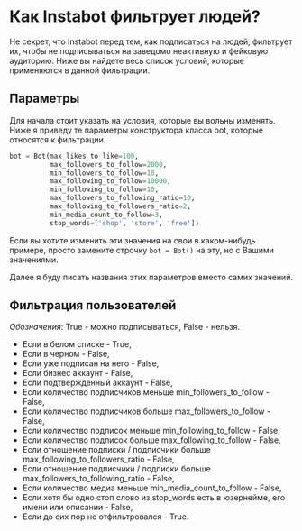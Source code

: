 # Как Instabot фильтрует людей? 

Не секрет, что Instabot перед тем, как подписаться на людей, фильтрует их, чтобы не подписываться на заведомо неактивную и фейковую аудиторию. Ниже вы найдете весь список условий, которые применяются в данной фильтрации. 

## Параметры

Для начала стоит указать на условия, которые вы вольны изменять. Ниже я приведу те параметры конструктора класса bot, которые относятся к фильтрации.

``` python
bot = Bot(max_likes_to_like=100,
          max_followers_to_follow=2000,
          min_followers_to_follow=10,
          max_following_to_follow=10000,
          min_following_to_follow=10,
          max_followers_to_following_ratio=10,
          max_following_to_followers_ratio=2,
          min_media_count_to_follow=3,
          stop_words=['shop', 'store', 'free'])
```

Если вы хотите изменить эти значения на свои в каком-нибудь примере, просто замените строчку `bot = Bot()` на эту, но с Вашими значениями. 

Далее я буду писать названия этих параметров вместо самих значений.

## Фильтрация пользователей

_Обозначения_: True - можно подписываться, False - нельзя.

* Если в белом списке - True,
* Если в черном - False,
* Если уже подписан на него - False,
* Если бизнес аккаунт - False,
* Если подтвержденный аккаунт - False,
* Если количество подписчиков меньше min_followers_to_follow - False,
* Если количество подписчиков больше max_followers_to_follow - False,
* Если количество подписок меньше min_following_to_follow - False,
* Если количество подписок больше max_following_to_follow - False,
* Если отношение подписки / подписчики больше max_following_to_followers_ratio - False,
* Если отношение подписчики / подписки больше max_followers_to_following_ratio - False,
* Если количество медиа меньше min_media_count_to_follow - False,
* Если хотя бы одно стоп слово из stop_words есть в юзернейме, его имени или описании - False,
* Если до сих пор не отфильтровался - True.
